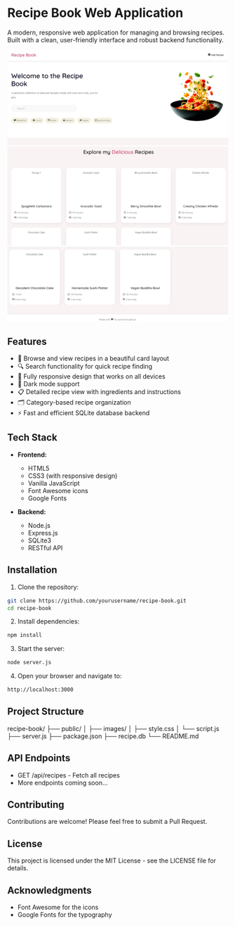 # Recipe Book Web Application

A modern, responsive web application for managing and browsing recipes. Built with a clean, user-friendly interface and robust backend functionality.

![Recipe Book Screenshot](public/images/preview-1.png)
![Recipe Book Screenshot](public/images/preview-3.png)
![Recipe Book Screenshot](public/images/preview-2.png)

## Features

- 🍳 Browse and view recipes in a beautiful card layout
- 🔍 Search functionality for quick recipe finding
- 📱 Fully responsive design that works on all devices
- 🌙 Dark mode support
- 📋 Detailed recipe view with ingredients and instructions
- 🗂️ Category-based recipe organization
- ⚡ Fast and efficient SQLite database backend

## Tech Stack

- **Frontend:**
  - HTML5
  - CSS3 (with responsive design)
  - Vanilla JavaScript
  - Font Awesome icons
  - Google Fonts

- **Backend:**
  - Node.js
  - Express.js
  - SQLite3
  - RESTful API

## Installation

1. Clone the repository:

```bash
git clone https://github.com/yourusername/recipe-book.git
cd recipe-book
```



2. Install dependencies:

```bash
npm install
```



3. Start the server:

```bash
node server.js
```

4. Open your browser and navigate to:

```bash
http://localhost:3000
```



## Project Structure

recipe-book/
├── public/
│   ├── images/
│   ├── style.css
│   └── script.js
├── server.js
├── package.json
├── recipe.db
└── README.md


## API Endpoints

- GET /api/recipes - Fetch all recipes
- More endpoints coming soon...

## Contributing

Contributions are welcome! Please feel free to submit a Pull Request.

## License

This project is licensed under the MIT License - see the LICENSE file for details.

## Acknowledgments

- Font Awesome for the icons
- Google Fonts for the typography

